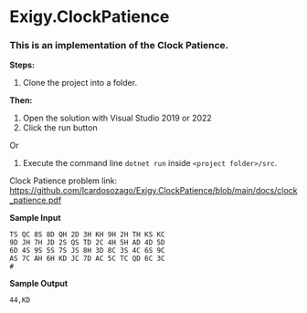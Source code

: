 # Exigy.ClockPatience
### This is an implementation of the Clock Patience.

**Steps:**

1. Clone the project into a folder.

**Then:**

1. Open the solution with Visual Studio 2019 or 2022
2. Click the run button

Or

1. Execute the command line `dotnet run` inside `<project folder>/src`.

Clock Patience problem link: https://github.com/lcardosozago/Exigy.ClockPatience/blob/main/docs/clock_patience.pdf

**Sample Input**
```
TS QC 8S 8D QH 2D 3H KH 9H 2H TH KS KC
9D JH 7H JD 2S QS TD 2C 4H 5H AD 4D 5D
6D 4S 9S 5S 7S JS 8H 3D 8C 3S 4C 6S 9C
AS 7C AH 6H KD JC 7D AC 5C TC QD 6C 3C
#
```

**Sample Output**
```
44,KD
```

